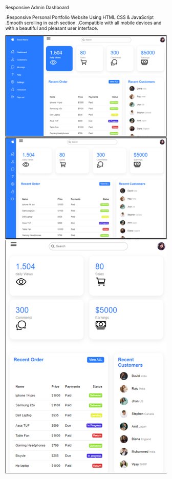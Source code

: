 Responsive Admin Dashboard

.Responsive Personal Portfolio Website Using HTML CSS & JavaScript
.Smooth scrolling in each section.
.Compatible with all mobile devices and with a beautiful and pleasant user interface.

![Getting Started](./website.png)
![Getting Started](./website2.png)
![Getting Started](./website3.png)
